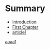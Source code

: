 # Summary

* [Introduction](README.md)
* [First Chapter](chapter1.md)
* [article1](article1.md)

[aaaa1](aaaa1.md)






